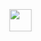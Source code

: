 <div align="center">
  <img src="https://img.shields.io/badge/Hello&#x2c;%20World-000000?style=for-the-badge&logoColor=white" style="height: 40px" />

  <!--
  <a href="https://discordapp.com/users/477870815581569034/"><img src="https://img.shields.io/badge/Discord-5865F2?style=for-the-badge&logo=discord&logoColor=white" /></a>
  <a href="https://www.linkedin.com/in/yonliud/"><img src="https://img.shields.io/badge/LinkedIn-0077B5?style=for-the-badge&logo=linkedin&logoColor=white" /></a>

  <hr>

  <img src="https://github-readme-stats.vercel.app/api/top-langs/?username=yonliud&layout=compact&langs_count=4" alt="langs-donut" style="display: inline-block; margin-right: 10px;"/>
    -->
</div>
